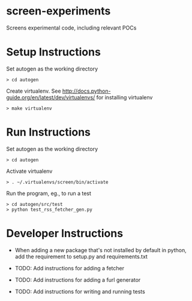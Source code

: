 # screen-experiments

Screens experimental code, including relevant POCs


# Setup Instructions

Set autogen as the working directory

    > cd autogen

Create virtualenv. See http://docs.python-guide.org/en/latest/dev/virtualenvs/ for installing virtualenv

    > make virtualenv


# Run Instructions

Set autogen as the working directory

    > cd autogen

Activate virtualenv

    > . ~/.virtualenvs/screen/bin/activate

Run the program, eg., to run a test

    > cd autogen/src/test
    > python test_rss_fetcher_gen.py


# Developer Instructions

* When adding a new package that's not installed by default in python, add the requirement to setup.py and 
requirements.txt

* TODO: Add instructions for adding a fetcher

* TODO: Add instructions for adding a furl generator

* TODO: Add instructions for writing and running tests
